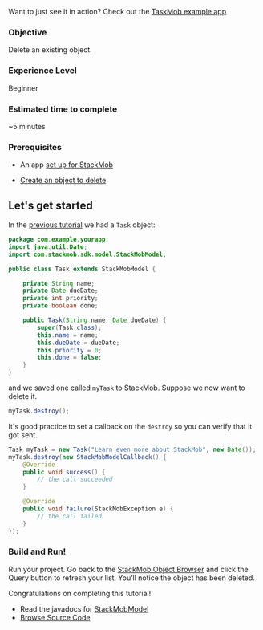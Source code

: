 Want to just see it in action? Check out the [TaskMob example app](https://github.com/stackmob/stackmob-android-examples)


<h3>Objective</h3>

Delete an existing object.

<h3>Experience Level</h3>
Beginner

<h3>Estimated time to complete</h3>
~5 minutes

<h3>Prerequisites</h3>

* An app <a href="https://developer.stackmob.com/stackmob-android-sdk/configure">set up for StackMob</a>

* <a href="https://developer.stackmob.com/tutorials/android/Save-an-Object">Create an object to delete</a>

<h2>Let's get started</h2>

In the <a href="https://developer.stackmob.com/tutorials/android/Save-an-Object">previous tutorial</a> we had a `Task` object:

```java
package com.example.yourapp;
import java.util.Date;
import com.stackmob.sdk.model.StackMobModel;

public class Task extends StackMobModel {

	private String name;
	private Date dueDate;
	private int priority;
	private boolean done;

	public Task(String name, Date dueDate) {
		super(Task.class);
		this.name = name;
		this.dueDate = dueDate;
		this.priority = 0;
		this.done = false;
	}
}
```

and we saved one called `myTask` to StackMob. Suppose we now want to delete it. 

```java
myTask.destroy();
```

It's good practice to set a callback on the `destroy` so you can verify that it got sent.

```java
Task myTask = new Task("Learn even more about StackMob", new Date());
myTask.destroy(new StackMobModelCallback() {
    @Override
    public void success() {
		// the call succeeded
    }

    @Override
    public void failure(StackMobException e) {
		// the call failed
    }
});
```

<h3>Build and Run!</h3>
Run your project. Go back to the <a href="https://dashboard.stackmob.com/data/browser/task" target="_blank">StackMob Object Browser</a> and click the Query button to refresh your list. You’ll notice the object has been deleted.

Congratulations on completing this tutorial!

* Read the javadocs for [StackMobModel](http://stackmob.github.com/stackmob-java-client-sdk/javadoc/apidocs/com/stackmob/sdk/model/StackMobModel.html)
* [Browse Source Code](https://github.com/stackmob/stackmob-android-examples)